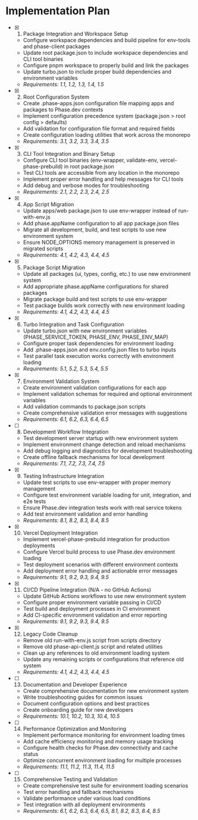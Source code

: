 # Implementation Plan

- [x] 1. Package Integration and Workspace Setup
  - Configure workspace dependencies and build pipeline for env-tools and phase-client packages
  - Update root package.json to include workspace dependencies and CLI tool binaries
  - Configure pnpm workspace to properly build and link the packages
  - Update turbo.json to include proper build dependencies and environment variables
  - _Requirements: 1.1, 1.2, 1.3, 1.4, 1.5_

- [x] 2. Root Configuration System
  - Create .phase-apps.json configuration file mapping apps and packages to Phase.dev contexts
  - Implement configuration precedence system (package.json > root config > defaults)
  - Add validation for configuration file format and required fields
  - Create configuration loading utilities that work across the monorepo
  - _Requirements: 3.1, 3.2, 3.3, 3.4, 3.5_

- [x] 3. CLI Tool Integration and Binary Setup
  - Configure CLI tool binaries (env-wrapper, validate-env, vercel-phase-prebuild) in root package.json
  - Test CLI tools are accessible from any location in the monorepo
  - Implement proper error handling and help messages for CLI tools
  - Add debug and verbose modes for troubleshooting
  - _Requirements: 2.1, 2.2, 2.3, 2.4, 2.5_

- [x] 4. App Script Migration
  - Update apps/web package.json to use env-wrapper instead of run-with-env.js
  - Add phase.appName configuration to all app package.json files
  - Migrate all development, build, and test scripts to use new environment system
  - Ensure NODE_OPTIONS memory management is preserved in migrated scripts
  - _Requirements: 4.1, 4.2, 4.3, 4.4, 4.5_

- [x] 5. Package Script Migration
  - Update all packages (ui, types, config, etc.) to use new environment system
  - Add appropriate phase.appName configurations for shared packages
  - Migrate package build and test scripts to use env-wrapper
  - Test package builds work correctly with new environment loading
  - _Requirements: 4.1, 4.2, 4.3, 4.4, 4.5_

- [x] 6. Turbo Integration and Task Configuration
  - Update turbo.json with new environment variables (PHASE_SERVICE_TOKEN, PHASE_ENV, PHASE_ENV_MAP)
  - Configure proper task dependencies for environment loading
  - Add .phase-apps.json and env.config.json files to turbo inputs
  - Test parallel task execution works correctly with environment loading
  - _Requirements: 5.1, 5.2, 5.3, 5.4, 5.5_

- [x] 7. Environment Validation System
  - Create environment validation configurations for each app
  - Implement validation schemas for required and optional environment variables
  - Add validation commands to package.json scripts
  - Create comprehensive validation error messages with suggestions
  - _Requirements: 6.1, 6.2, 6.3, 6.4, 6.5_

- [ ] 8. Development Workflow Integration
  - Test development server startup with new environment system
  - Implement environment change detection and reload mechanisms
  - Add debug logging and diagnostics for development troubleshooting
  - Create offline fallback mechanisms for local development
  - _Requirements: 7.1, 7.2, 7.3, 7.4, 7.5_

- [x] 9. Testing Infrastructure Integration
  - Update test scripts to use env-wrapper with proper memory management
  - Configure test environment variable loading for unit, integration, and e2e tests
  - Ensure Phase.dev integration tests work with real service tokens
  - Add test environment validation and error handling
  - _Requirements: 8.1, 8.2, 8.3, 8.4, 8.5_

- [x] 10. Vercel Deployment Integration
  - Implement vercel-phase-prebuild integration for production deployments
  - Configure Vercel build process to use Phase.dev environment loading
  - Test deployment scenarios with different environment contexts
  - Add deployment error handling and actionable error messages
  - _Requirements: 9.1, 9.2, 9.3, 9.4, 9.5_

- [x] 11. CI/CD Pipeline Integration (N/A - no GitHub Actions)
  - Update GitHub Actions workflows to use new environment system
  - Configure proper environment variable passing in CI/CD
  - Test build and deployment processes in CI environment
  - Add CI-specific environment validation and error reporting
  - _Requirements: 9.1, 9.2, 9.3, 9.4, 9.5_

- [x] 12. Legacy Code Cleanup
  - Remove old run-with-env.js script from scripts directory
  - Remove old phase-api-client.js script and related utilities
  - Clean up any references to old environment loading system
  - Update any remaining scripts or configurations that reference old system
  - _Requirements: 4.1, 4.2, 4.3, 4.4, 4.5_

- [ ] 13. Documentation and Developer Experience
  - Create comprehensive documentation for new environment system
  - Write troubleshooting guides for common issues
  - Document configuration options and best practices
  - Create onboarding guide for new developers
  - _Requirements: 10.1, 10.2, 10.3, 10.4, 10.5_

- [ ] 14. Performance Optimization and Monitoring
  - Implement performance monitoring for environment loading times
  - Add cache efficiency monitoring and memory usage tracking
  - Configure health checks for Phase.dev connectivity and cache status
  - Optimize concurrent environment loading for multiple processes
  - _Requirements: 11.1, 11.2, 11.3, 11.4, 11.5_

- [ ] 15. Comprehensive Testing and Validation
  - Create comprehensive test suite for environment loading scenarios
  - Test error handling and fallback mechanisms
  - Validate performance under various load conditions
  - Test integration with all deployment environments
  - _Requirements: 6.1, 6.2, 6.3, 6.4, 6.5, 8.1, 8.2, 8.3, 8.4, 8.5_